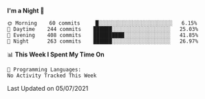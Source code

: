 <!--START_SECTION:waka-->
**I'm a Night 🦉** 

```text
🌞 Morning    60 commits     █░░░░░░░░░░░░░░░░░░░░░░░░   6.15% 
🌆 Daytime    244 commits    ██████░░░░░░░░░░░░░░░░░░░   25.03% 
🌃 Evening    408 commits    ██████████░░░░░░░░░░░░░░░   41.85% 
🌙 Night      263 commits    ██████░░░░░░░░░░░░░░░░░░░   26.97%

```


📊 **This Week I Spent My Time On** 

```text
💬 Programming Languages: 
No Activity Tracked This Week

```


 Last Updated on 05/07/2021
<!--END_SECTION:waka-->

